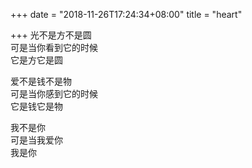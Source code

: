 +++
date = "2018-11-26T17:24:34+08:00"
title = "heart"

+++
光不是方不是圆  
可是当你看到它的时候  
它是方它是圆  
  
爱不是钱不是物  
可是当你感到它的时候  
它是钱它是物  
  
我不是你  
可是当我爱你  
我是你  